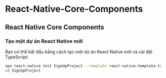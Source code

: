 # React-Native-Core-Components
## React Native Core Components
### Tạo một dự án React Native mới
Bạn có thể bắt đầu bằng cách tạo một dự án React Native mới và cài đặt TypeScript: <br>
```bash
npx react-native init SignUpProject --template react-native-template-typescript
cd SignUpProject

```
